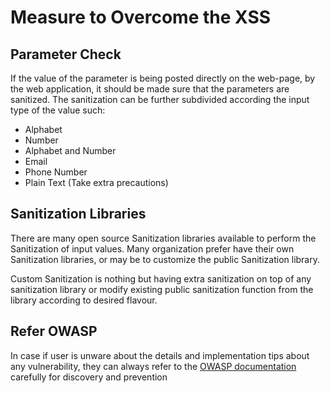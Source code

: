 # Measure to Overcome the XSS


## Parameter Check

If the value of the parameter is being posted directly on the web-page, by the web application, it should be made sure that the parameters are sanitized. The sanitization can be further subdivided according the input type of the value such: 
- Alphabet
- Number
- Alphabet and Number
- Email
- Phone Number
- Plain Text (Take extra precautions)


## Sanitization Libraries

There are many open source Sanitization libraries available to perform the Sanitization of input values. Many organization prefer have their own Sanitization libraries, or may be to customize the public Sanitization library.

Custom Sanitization is nothing but having extra sanitization on top of any sanitization library or modify existing public sanitization function from the library according to desired flavour. 


## Refer OWASP

In case if user is unware about the details and implementation tips about any vulnerability, they can always refer to the [OWASP documentation](https://cheatsheetseries.owasp.org/cheatsheets/Cross_Site_Scripting_Prevention_Cheat_Sheet.html) carefully for discovery and prevention
